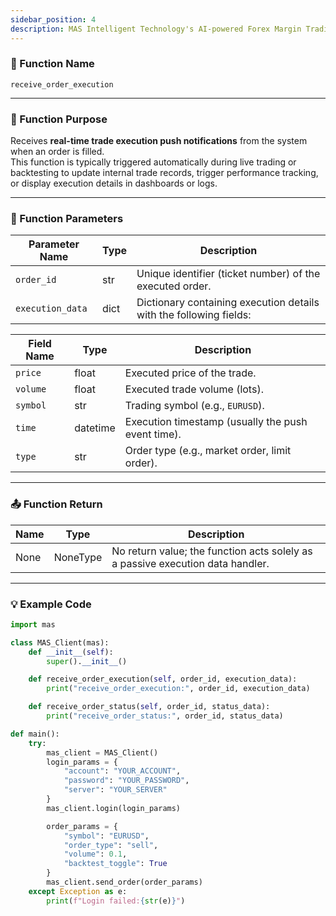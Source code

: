 ```yaml
---
sidebar_position: 4
description: MAS Intelligent Technology's AI-powered Forex Margin Trading Platform with full MetaTrader MT5 broker integration allows investors to generate automated trading strategies simply by entering text. Supports instant backtesting,real-time data synchronization,and seamless multi-broker switching. No coding experience required to easily launch AI automated trading,optimize strategies,and reduce market risk. Designed for both individual traders and financial institutions with standardized MetaTrader MT5-compatible APIs,automated backtesting,and quantitative strategy optimization to help enterprises deploy stable and efficient trading solutions quickly.
---
```


### 🧩 Function Name

`receive_order_execution`

---

### 🎯 Function Purpose

Receives **real-time trade execution push notifications** from the system when an order is filled.  
This function is typically triggered automatically during live trading or backtesting to update internal trade records, trigger performance tracking, or display execution details in dashboards or logs.  

---

### 🔧 Function Parameters

| Parameter Name  | Type   | Description |
|-----------------|--------|-------------|
| `order_id`      | str    | Unique identifier (ticket number) of the executed order. |
| `execution_data`| dict   | Dictionary containing execution details with the following fields: |

| Field Name | Type     | Description |
|------------|----------|-------------|
| `price`    | float    | Executed price of the trade. |
| `volume`   | float    | Executed trade volume (lots). |
| `symbol`   | str      | Trading symbol (e.g., `EURUSD`). |
| `time`     | datetime | Execution timestamp (usually the push event time). |
| `type`     | str      | Order type (e.g., market order, limit order). |

---

### 📤 Function Return 

| Name | Type     | Description |
|------|----------|-------------|
| None | NoneType | No return value; the function acts solely as a passive execution data handler. |

---

### 💡 Example Code

```python
import mas

class MAS_Client(mas):
    def __init__(self):
        super().__init__()

    def receive_order_execution(self, order_id, execution_data):
        print("receive_order_execution:", order_id, execution_data)

    def receive_order_status(self, order_id, status_data):
        print("receive_order_status:", order_id, status_data)

def main():
    try:
        mas_client = MAS_Client()
        login_params = {
            "account": "YOUR_ACCOUNT",
            "password": "YOUR_PASSWORD",
            "server": "YOUR_SERVER"
        }
        mas_client.login(login_params)

        order_params = {
            "symbol": "EURUSD",
            "order_type": "sell",
            "volume": 0.1,
            "backtest_toggle": True
        }
        mas_client.send_order(order_params)
    except Exception as e:
        print(f"Login failed:{str(e)}")
```